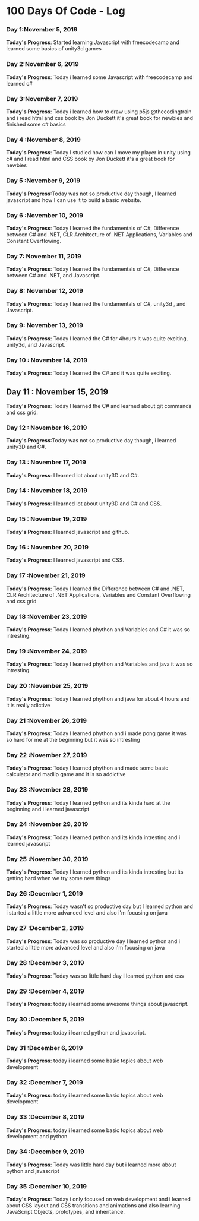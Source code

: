 # 100 Days Of Code - Log

### Day 1:November 5, 2019 


**Today's Progress**: Started learning Javascript with freecodecamp and learned some basics of unity3d games


### Day 2:November 6, 2019 


**Today's Progress**: Today i learned some Javascript with freecodecamp and learned c# 


### Day 3:November 7, 2019 


**Today's Progress**: Today i learned how to draw using p5js @thecodingtrain and i read html and css book by Jon Duckett it's great book for newbies and finished some c# basics


### Day 4 :November 8, 2019 


**Today's Progress**: Today I studied how can I move my player in unity using c# and I read html and CSS book by Jon Duckett it's a great book for newbies 


### Day 5 :November 9, 2019 


**Today's Progress**:Today was not so productive day though, I learned javascript and how I can use it to build a basic website.


### Day 6 :November 10, 2019 


**Today's Progress**: Today I learned the fundamentals of C#, Difference between C# and .NET, CLR Architecture of .NET Applications, Variables and Constant Overflowing.


### Day 7: November 11, 2019 


**Today's Progress**: Today I learned the fundamentals of C#, Difference between C# and .NET, and Javascript.


### Day 8: November 12, 2019 


**Today's Progress**: Today I learned the fundamentals of C#, unity3d , and Javascript.


### Day 9: November 13, 2019 


**Today's Progress**:  Today I learned the C# for 4hours it was quite exciting, unity3d, and Javascript.


### Day 10 : November 14, 2019 


**Today's Progress**:  Today I learned the C# and  it was quite exciting.

## Day 11 : November 15, 2019 


**Today's Progress**:  Today I learned the C# and learned about git commands and css grid.


### Day 12 : November 16, 2019 


**Today's Progress**:Today was not so productive day though, i learned unity3D and C#.

### Day 13 : November 17, 2019 


**Today's Progress**: I learned lot about unity3D and C#.


### Day 14 : November 18, 2019 


**Today's Progress**: I learned lot about unity3D and C# and CSS.


### Day 15 : November 19, 2019 


**Today's Progress**: I learned javascript and github.


### Day 16 : November 20, 2019 


**Today's Progress**: I learned javascript and CSS.



### Day 17 :November 21, 2019 


**Today's Progress**: Today I learned the Difference between C# and .NET, CLR Architecture of .NET Applications, Variables and Constant Overflowing and css grid


### Day 18 :November 23, 2019 


**Today's Progress**: Today I learned phython and Variables and C# it was so intresting.


### Day 19 :November 24, 2019 


**Today's Progress**: Today I learned phython and Variables and java it was so intresting.

### Day 20 :November 25, 2019 


**Today's Progress**: Today I learned phython and java for about 4 hours and it is really adictive

### Day 21 :November 26, 2019 


**Today's Progress**: Today I learned phython and i made pong game it was so hard for me at the 
beginning but it was so intresting

### Day 22 :November 27, 2019 


**Today's Progress**: Today I learned phython and made some basic calculator and madlip game and it is so addictive


### Day 23 :November 28, 2019 


**Today's Progress**: Today I learned python and its kinda hard at the beginning and i learned javascript


### Day 24 :November 29, 2019 


**Today's Progress**: Today I learned python and its kinda intresting and i learned javascript

### Day 25 :November 30, 2019 


**Today's Progress**: Today I learned python and its kinda intresting but its getting hard when we try some new things

### Day 26 :December 1, 2019 


**Today's Progress**: Today wasn't so productive day but I learned python and i started a little more advanced level and also i'm focusing on java  

### Day 27 :December 2, 2019 


**Today's Progress**: Today was so productive day I learned python and i started a little more advanced level and also i'm focusing on java  

### Day 28 :December 3, 2019 


**Today's Progress**: Today was so little hard day I learned python and css 

### Day 29 :December 4, 2019 


**Today's Progress**: today i learned some awesome things about javascript.

### Day 30 :December 5, 2019 


**Today's Progress**: today i learned python and javascript.

### Day 31 :December 6, 2019 


**Today's Progress**: today i learned some basic topics about web development

### Day 32 :December 7, 2019 


**Today's Progress**: today i learned some basic topics about web development

### Day 33 :December 8, 2019 


**Today's Progress**: today i learned some basic topics about web development and python 

### Day 34 :December 9, 2019 


**Today's Progress**: Today was little hard day but i learned more about python and javascript

### Day 35 :December 10, 2019 


**Today's Progress**: Today i only focused on web development and i learned about CSS layout and CSS transitions and animations and also learning JavaScript Objects, prototypes, and inheritance.  







